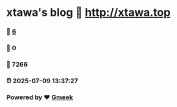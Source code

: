 # xtawa's blog :link: http://xtawa.top 
### :page_facing_up: [6](http://xtawa.top/tag.html) 
### :speech_balloon: 0 
### :hibiscus: 7266 
### :alarm_clock: 2025-07-09 13:37:27 
### Powered by :heart: [Gmeek](https://github.com/Meekdai/Gmeek)
